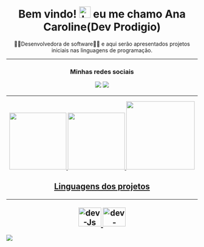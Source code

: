 <h1 align="center">Bem vindo! <img src="https://raw.githubusercontent.com/kaueMarques/kaueMarques/master/hi.gif" height="30" alt="hand saying ola"width="30px" alt="hand_saying_ hi"> eu me chamo Ana Caroline(Dev Prodigio)</h1>

<div align="center">
👩‍💻Desenvolvedora de software👩‍💻 e aqui serão apresentados projetos iniciais nas linguagens de programação.

</div>

***

<h3 align="center">

 Minhas redes sociais

<a href="https://www.instagram.com/anacaroline.vasconcellos/" target="_blank"><img src="https://img.shields.io/badge/Instagram-E4405F?style=for-the-badge&logo=instagram&logoColor=white" target="_blank"></a>
  <a href="https://www.linkedin.com/in/ana-caroline-vasconcellos/" target="_blank"><img src="https://img.shields.io/badge/LinkedIn-0077B5?style=for-the-badge&logo=linkedin&logoColor=white" target="_blank"></a>
</h3> 

***

<div align="center">

  <a href="https://github.com/JovemDevv">
  <img height="150em" src="https://github-readme-stats.vercel.app/api?username=devprodigio&show_icons=true&theme=dark&include_all_commits=true&count_private=true"/>   
  <img height="150em"  src="https://streak-stats.demolab.com?user=devprodigio&theme=dark&locale=pt-br&date_format=j%20M%5B%20Y%5D"/>
  <img height="180em"  src="https://github-readme-stats.vercel.app/api/top-langs/?username=devprodigio&layout=compact&langs_count=7&theme=dark"/>
          
</div>
 
 <h2 align="center">
  
  
 Linguagens dos projetos
  
  ***

 <img  alt="dev-Js" height="50" width="60" src="https://cdn.jsdelivr.net/gh/devicons/devicon/icons/javascript/javascript-original.svg">
 <img  alt="dev-Python" height="50" width="60" src="https://cdn.jsdelivr.net/gh/devicons/devicon/icons/python/python-original.svg"> 
 
 </h2>
 
   ![](https://komarev.com/ghpvc/?username=devprodigio)
